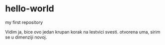 hello-world
===========

my first repository

Vidim ja, bice ovo jedan krupan korak na lestvici svesti.
otvorena uma, sirim se u dimenziji novoj.
